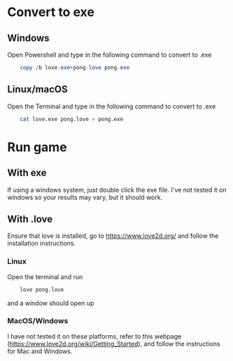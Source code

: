 # Convert to exe

## Windows

Open Powershell and type in the following command to convert to .exe

```powershell
    copy /b love.exe+pong.love pong.exe
```

## Linux/macOS

Open the Terminal and type in the following command to convert to .exe

```sh
    cat love.exe pong.love > pong.exe
```

# Run game

## With exe

If using a windows system, just double click the exe file. I've not tested it on windows so your results may vary, but it should work.

## With .love

Ensure that love is installed, go to https://www.love2d.org/ and follow the installation instructions.

### Linux

Open the terminal and run

```sh
    love pong.love
```

and a window should open up

### MacOS/Windows

I have not tested it on these platforms, refer to this webpage (https://www.love2d.org/wiki/Getting_Started), and follow the instructions for Mac and Windows.
